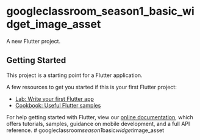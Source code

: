 # googleclassroom_season1_basic_widget_image_asset

A new Flutter project.

## Getting Started

This project is a starting point for a Flutter application.

A few resources to get you started if this is your first Flutter project:

- [Lab: Write your first Flutter app](https://flutter.dev/docs/get-started/codelab)
- [Cookbook: Useful Flutter samples](https://flutter.dev/docs/cookbook)

For help getting started with Flutter, view our
[online documentation](https://flutter.dev/docs), which offers tutorials,
samples, guidance on mobile development, and a full API reference.
#   g o o g l e c l a s s r o o m _ s e a s o n 1 _ b a s i c _ w i d g e t _ i m a g e _ a s s e t  
 